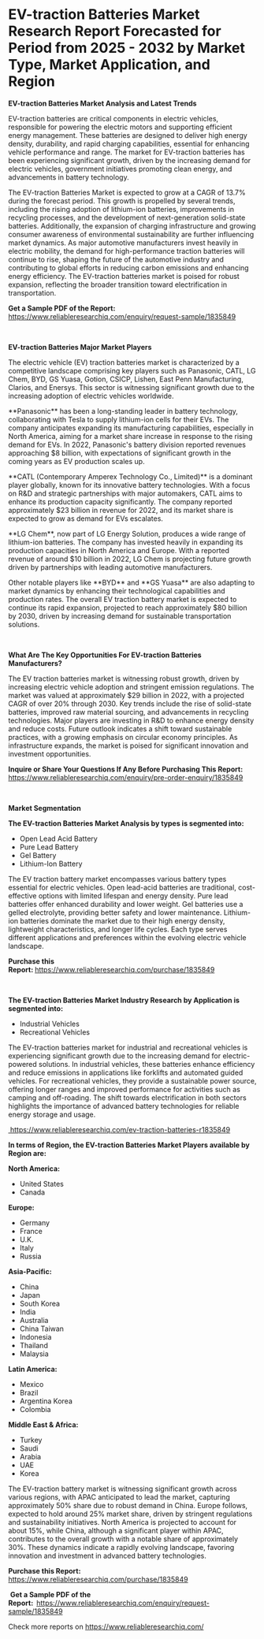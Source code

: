 <p><h1>EV-traction Batteries Market Research Report Forecasted for Period from 2025 -  2032 by Market Type, Market Application, and Region</h1></p><p><strong>EV-traction Batteries Market Analysis and Latest Trends</strong></p>
<p><p>EV-traction batteries are critical components in electric vehicles, responsible for powering the electric motors and supporting efficient energy management. These batteries are designed to deliver high energy density, durability, and rapid charging capabilities, essential for enhancing vehicle performance and range. The market for EV-traction batteries has been experiencing significant growth, driven by the increasing demand for electric vehicles, government initiatives promoting clean energy, and advancements in battery technology.</p><p>The EV-traction Batteries Market is expected to grow at a CAGR of 13.7% during the forecast period. This growth is propelled by several trends, including the rising adoption of lithium-ion batteries, improvements in recycling processes, and the development of next-generation solid-state batteries. Additionally, the expansion of charging infrastructure and growing consumer awareness of environmental sustainability are further influencing market dynamics. As major automotive manufacturers invest heavily in electric mobility, the demand for high-performance traction batteries will continue to rise, shaping the future of the automotive industry and contributing to global efforts in reducing carbon emissions and enhancing energy efficiency. The EV-traction batteries market is poised for robust expansion, reflecting the broader transition toward electrification in transportation.</p></p>
<p><strong>Get a Sample PDF of the Report:&nbsp;</strong> <a href="https://www.reliableresearchiq.com/enquiry/request-sample/1835849?utm_campaign=2265&utm_medium=2&utm_source=Github&utm_content=ia&utm_term=26032025&utm_id=ev-traction-batteries">https://www.reliableresearchiq.com/enquiry/request-sample/1835849</a></p>
<p>&nbsp;</p>
<p><strong>EV-traction Batteries Major Market Players</strong></p>
<p><p>The electric vehicle (EV) traction batteries market is characterized by a competitive landscape comprising key players such as Panasonic, CATL, LG Chem, BYD, GS Yuasa, Gotion, CSICP, Lishen, East Penn Manufacturing, Clarios, and Enersys. This sector is witnessing significant growth due to the increasing adoption of electric vehicles worldwide.</p><p>**Panasonic** has been a long-standing leader in battery technology, collaborating with Tesla to supply lithium-ion cells for their EVs. The company anticipates expanding its manufacturing capabilities, especially in North America, aiming for a market share increase in response to the rising demand for EVs. In 2022, Panasonic's battery division reported revenues approaching $8 billion, with expectations of significant growth in the coming years as EV production scales up.</p><p>**CATL (Contemporary Amperex Technology Co., Limited)** is a dominant player globally, known for its innovative battery technologies. With a focus on R&D and strategic partnerships with major automakers, CATL aims to enhance its production capacity significantly. The company reported approximately $23 billion in revenue for 2022, and its market share is expected to grow as demand for EVs escalates.</p><p>**LG Chem**, now part of LG Energy Solution, produces a wide range of lithium-ion batteries. The company has invested heavily in expanding its production capacities in North America and Europe. With a reported revenue of around $10 billion in 2022, LG Chem is projecting future growth driven by partnerships with leading automotive manufacturers.</p><p>Other notable players like **BYD** and **GS Yuasa** are also adapting to market dynamics by enhancing their technological capabilities and production rates. The overall EV traction battery market is expected to continue its rapid expansion, projected to reach approximately $80 billion by 2030, driven by increasing demand for sustainable transportation solutions.</p></p>
<p>&nbsp;</p>
<p><strong>What Are The Key Opportunities For EV-traction Batteries Manufacturers?</strong></p>
<p><p>The EV traction batteries market is witnessing robust growth, driven by increasing electric vehicle adoption and stringent emission regulations. The market was valued at approximately $29 billion in 2022, with a projected CAGR of over 20% through 2030. Key trends include the rise of solid-state batteries, improved raw material sourcing, and advancements in recycling technologies. Major players are investing in R&D to enhance energy density and reduce costs. Future outlook indicates a shift toward sustainable practices, with a growing emphasis on circular economy principles. As infrastructure expands, the market is poised for significant innovation and investment opportunities.</p></p>
<p><strong>Inquire or Share Your Questions If Any Before Purchasing This Report:</strong> <a href="https://www.reliableresearchiq.com/enquiry/pre-order-enquiry/1835849?utm_campaign=2265&utm_medium=2&utm_source=Github&utm_content=ia&utm_term=26032025&utm_id=ev-traction-batteries">https://www.reliableresearchiq.com/enquiry/pre-order-enquiry/1835849</a></p>
<p>&nbsp;</p>
<p><strong>Market Segmentation</strong></p>
<p><strong>The EV-traction Batteries Market Analysis by types is segmented into:</strong></p>
<p><ul><li>Open Lead Acid Battery</li><li>Pure Lead Battery</li><li>Gel Battery</li><li>Lithium-Ion Battery</li></ul></p>
<p><p>The EV traction battery market encompasses various battery types essential for electric vehicles. Open lead-acid batteries are traditional, cost-effective options with limited lifespan and energy density. Pure lead batteries offer enhanced durability and lower weight. Gel batteries use a gelled electrolyte, providing better safety and lower maintenance. Lithium-ion batteries dominate the market due to their high energy density, lightweight characteristics, and longer life cycles. Each type serves different applications and preferences within the evolving electric vehicle landscape.</p></p>
<p><strong>Purchase this Report:&nbsp;</strong><a href="https://www.reliableresearchiq.com/purchase/1835849?utm_campaign=2265&utm_medium=2&utm_source=Github&utm_content=ia&utm_term=26032025&utm_id=ev-traction-batteries">https://www.reliableresearchiq.com/purchase/1835849</a></p>
<p>&nbsp;</p>
<p><strong>The EV-traction Batteries Market Industry Research by Application is segmented into:</strong></p>
<p><ul><li>Industrial Vehicles</li><li>Recreational Vehicles</li></ul></p>
<p><p>The EV-traction batteries market for industrial and recreational vehicles is experiencing significant growth due to the increasing demand for electric-powered solutions. In industrial vehicles, these batteries enhance efficiency and reduce emissions in applications like forklifts and automated guided vehicles. For recreational vehicles, they provide a sustainable power source, offering longer ranges and improved performance for activities such as camping and off-roading. The shift towards electrification in both sectors highlights the importance of advanced battery technologies for reliable energy storage and usage.</p></p>
<p><a href="https://www.reliableresearchiq.com/ev-traction-batteries-r1835849?utm_campaign=2265&utm_medium=2&utm_source=Github&utm_content=ia&utm_term=26032025&utm_id=ev-traction-batteries">&nbsp;https://www.reliableresearchiq.com/ev-traction-batteries-r1835849</a></p>
<p><strong>In terms of Region, the EV-traction Batteries Market Players available by Region are:</strong></p>
<p>
    <p> <strong> North America: </strong>
        <ul>
            <li>United States</li>
            <li>Canada</li>
        </ul>
        </p> 
    <p> <strong> Europe: </strong>
        <ul>
            <li>Germany</li>
            <li>France</li>
            <li>U.K.</li>
            <li>Italy</li>
            <li>Russia</li>
        </ul>
        </p> 
    <p> <strong> Asia-Pacific: </strong>
        <ul>
            <li>China</li>
            <li>Japan</li>
            <li>South Korea</li>
            <li>India</li>
            <li>Australia</li>
            <li>China Taiwan</li>
            <li>Indonesia</li>
            <li>Thailand</li>
            <li>Malaysia</li>
        </ul>
        </p> 
    <p> <strong> Latin America: </strong>
        <ul>
            <li>Mexico</li>
            <li>Brazil</li>
            <li>Argentina Korea</li>
            <li>Colombia</li>
        </ul>
        </p> 
    <p> <strong> Middle East & Africa: </strong>
        <ul>
            <li>Turkey</li>
            <li>Saudi</li>
            <li>Arabia</li>
            <li>UAE</li>
            <li>Korea</li>
        </ul>
    </p>
    </p>
<p><p>The EV-traction battery market is witnessing significant growth across various regions, with APAC anticipated to lead the market, capturing approximately 50% share due to robust demand in China. Europe follows, expected to hold around 25% market share, driven by stringent regulations and sustainability initiatives. North America is projected to account for about 15%, while China, although a significant player within APAC, contributes to the overall growth with a notable share of approximately 30%. These dynamics indicate a rapidly evolving landscape, favoring innovation and investment in advanced battery technologies.</p></p>
<p><strong>Purchase this Report: </strong><a href="https://www.reliableresearchiq.com/purchase/1835849?utm_campaign=2265&utm_medium=2&utm_source=Github&utm_content=ia&utm_term=26032025&utm_id=ev-traction-batteries">https://www.reliableresearchiq.com/purchase/1835849</a></p>
<p>&nbsp;<strong>Get a Sample PDF of the Report:&nbsp;&nbsp;</strong><a href="https://www.reliableresearchiq.com/enquiry/request-sample/1835849?utm_campaign=2265&utm_medium=2&utm_source=Github&utm_content=ia&utm_term=26032025&utm_id=ev-traction-batteries">https://www.reliableresearchiq.com/enquiry/request-sample/1835849</a></p>
<p><strong></strong></p>
<p>Check more reports on <a href="https://www.reliableresearchiq.com/?utm_campaign=2265&utm_medium=2&utm_source=Github&utm_content=ia&utm_term=26032025&utm_id=ev-traction-batteries">https://www.reliableresearchiq.com/</a></p>